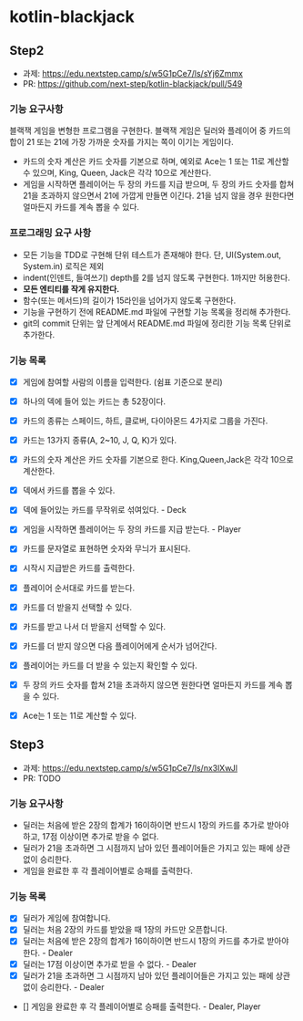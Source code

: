 # kotlin-blackjack

## Step2
* 과제: https://edu.nextstep.camp/s/w5G1pCe7/ls/sYj6Zmmx
* PR: https://github.com/next-step/kotlin-blackjack/pull/549

### 기능 요구사항
블랙잭 게임을 변형한 프로그램을 구현한다. 블랙잭 게임은 딜러와 플레이어 중 카드의 합이 21 또는 21에 가장 가까운 숫자를 가지는 쪽이 이기는 게임이다.

* 카드의 숫자 계산은 카드 숫자를 기본으로 하며, 예외로 Ace는 1 또는 11로 계산할 수 있으며, King, Queen, Jack은 각각 10으로 계산한다.
* 게임을 시작하면 플레이어는 두 장의 카드를 지급 받으며, 두 장의 카드 숫자를 합쳐 21을 초과하지 않으면서 21에 가깝게 만들면 이긴다. 21을 넘지 않을 경우 원한다면 얼마든지 카드를 계속 뽑을 수 있다.

### 프로그래밍 요구 사항
* 모든 기능을 TDD로 구현해 단위 테스트가 존재해야 한다. 단, UI(System.out, System.in) 로직은 제외
* indent(인덴트, 들여쓰기) depth를 2를 넘지 않도록 구현한다. 1까지만 허용한다.
* **모든 엔티티를 작게 유지한다.**
* 함수(또는 메서드)의 길이가 15라인을 넘어가지 않도록 구현한다.
* 기능을 구현하기 전에 README.md 파일에 구현할 기능 목록을 정리해 추가한다.
* git의 commit 단위는 앞 단계에서 README.md 파일에 정리한 기능 목록 단위로 추가한다.

### 기능 목록
* [x] 게임에 참여할 사람의 이름을 입력한다. (쉼표 기준으로 분리)
* [x] 하나의 덱에 들어 있는 카드는 총 52장이다.
* [x] 카드의 종류는 스페이드, 하트, 클로버, 다이아몬드 4가지로 그룹을 가진다.
* [x] 카드는 13가지 종류(A, 2~10, J, Q, K)가 있다.
* [x] 카드의 숫자 계산은 카드 숫자를 기본으로 한다. King,Queen,Jack은 각각 10으로 계산한다.
* [x] 덱에서 카드를 뽑을 수 있다.
* [x] 덱에 들어있는 카드를 무작위로 섞여있다. - Deck
* [x] 게임을 시작하면 플레이어는 두 장의 카드를 지급 받는다. - Player
* [x] 카드를 문자열로 표현하면 숫자와 무늬가 표시된다.
* [x] 시작시 지급받은 카드를 출력한다.
* [x] 플레이어 순서대로 카드를 받는다.
* [x] 카드를 더 받을지 선택할 수 있다.
* [x] 카드를 받고 나서 더 받을지 선택할 수 있다.
* [x] 카드를 더 받지 않으면 다음 플레이어에게 순서가 넘어간다.
* [x] 플레이어는 카드를 더 받을 수 있는지 확인할 수 있다.
* [x] 두 장의 카드 숫자를 합쳐 21을 초과하지 않으면 원한다면 얼마든지 카드를 계속 뽑을 수 있다.
* [x] Ace는 1 또는 11로 계산할 수 있다.


## Step3
* 과제: https://edu.nextstep.camp/s/w5G1pCe7/ls/nx3lXwJl
* PR: TODO

### 기능 요구사항
* 딜러는 처음에 받은 2장의 합계가 16이하이면 반드시 1장의 카드를 추가로 받아야 하고, 17점 이상이면 추가로 받을 수 없다.
* 딜러가 21을 초과하면 그 시점까지 남아 있던 플레이어들은 가지고 있는 패에 상관 없이 승리한다.
* 게임을 완료한 후 각 플레이어별로 승패를 출력한다.

### 기능 목록
* [x] 딜러가 게임에 참여합니다.
* [x] 딜러는 처음 2장의 카드를 받았을 때 1장의 카드만 오픈합니다.
* [x] 딜러는 처음에 받은 2장의 합계가 16이하이면 반드시 1장의 카드를 추가로 받아야 한다. - Dealer
* [x] 딜러는 17점 이상이면 추가로 받을 수 없다. - Dealer
* [x] 딜러가 21을 초과하면 그 시점까지 남아 있던 플레이어들은 가지고 있는 패에 상관 없이 승리한다. - Dealer
* [] 게임을 완료한 후 각 플레이어별로 승패를 출력한다. - Dealer, Player